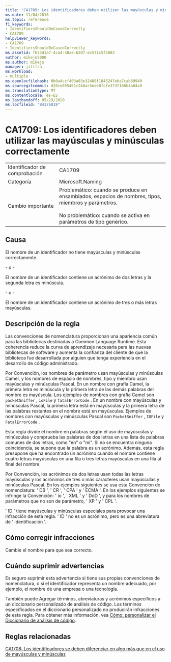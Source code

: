 ```yaml
---
title: 'CA1709: Los identificadores deben utilizar las mayúsculas y minúsculas correctamente'
ms.date: 11/04/2016
ms.topic: reference
f1_keywords:
- IdentifiersShouldBeCasedCorrectly
- CA1709
helpviewer_keywords:
- CA1709
- IdentifiersShouldBeCasedCorrectly
ms.assetid: f633d1a7-4ca4-40ae-b207-ec571c5fb083
author: mikejo5000
ms.author: mikejo
manager: jillfra
ms.workload:
- multiple
ms.openlocfilehash: 0b0a4ccf403a83e32488f1045247eba7cab89940
ms.sourcegitcommit: d20ce855461c240ac5eee0fcfe373f166b4a04a9
ms.translationtype: MT
ms.contentlocale: es-ES
ms.lasthandoff: 05/29/2020
ms.locfileid: "84176819"
---
```

# <a name="ca1709-identifiers-should-be-cased-correctly"></a>CA1709: Los identificadores deben utilizar las mayúsculas y minúsculas correctamente

|||
|-|-|
|Identificador de comprobación|CA1709|
|Categoría|Microsoft.Naming|
|Cambio importante|Problemático: cuando se produce en ensamblados, espacios de nombres, tipos, miembros y parámetros.<br /><br /> No problemático: cuando se activa en parámetros de tipo genérico.|

## <a name="cause"></a>Causa

El nombre de un identificador no tiene mayúsculas y minúsculas correctamente.

\- o -

El nombre de un identificador contiene un acrónimo de dos letras y la segunda letra es minúscula.

\- o -

El nombre de un identificador contiene un acrónimo de tres o más letras mayúsculas.

## <a name="rule-description"></a>Descripción de la regla

Las convenciones de nomenclatura proporcionan una apariencia común para las bibliotecas destinadas a Common Language Runtime. Esta coherencia reduce la curva de aprendizaje necesaria para las nuevas bibliotecas de software y aumenta la confianza del cliente de que la biblioteca fue desarrollada por alguien que tenga experiencia en el desarrollo de código administrado.

Por Convención, los nombres de parámetro usan mayúsculas y minúsculas Camel, y los nombres de espacio de nombres, tipo y miembro usan mayúsculas y minúsculas Pascal. En un nombre con grafía Camel, la primera letra es minúscula y la primera letra de las demás palabras del nombre es mayúscula. Los ejemplos de nombres con grafía Camel son `packetSniffer` , `ioFile` y `fatalErrorCode` . En un nombre con mayúsculas y minúsculas Pascal, la primera letra está en mayúsculas y la primera letra de las palabras restantes en el nombre está en mayúsculas. Ejemplos de nombres con mayúsculas y minúsculas Pascal son `PacketSniffer` , `IOFile` y `FatalErrorCode` .

Esta regla divide el nombre en palabras según el uso de mayúsculas y minúsculas y comprueba las palabras de dos letras en una lista de palabras comunes de dos letras, como "en" o "mi". Si no se encuentra ninguna coincidencia, se supone que la palabra es un acrónimo. Además, esta regla presupone que ha encontrado un acrónimo cuando el nombre contiene cuatro letras mayúsculas en una fila o tres letras mayúsculas en una fila al final del nombre.

Por Convención, los acrónimos de dos letras usan todas las letras mayúsculas y los acrónimos de tres o más caracteres usan mayúsculas y minúsculas Pascal. En los ejemplos siguientes se usa esta Convención de nomenclatura: ' DB ', ' CR ', ' CPA ' y ' ECMA '. En los ejemplos siguientes se infringe la Convención: ' io ', ' XML ' y ' DoD ', y para los nombres de parámetros que no son de parámetro, ' XP ' y ' CPL '.

' ID ' tiene mayúsculas y minúsculas especiales para provocar una infracción de esta regla. ' ID ' no es un acrónimo, pero es una abreviatura de ' identificación '.

## <a name="how-to-fix-violations"></a>Cómo corregir infracciones

Cambie el nombre para que sea correcto.

## <a name="when-to-suppress-warnings"></a>Cuándo suprimir advertencias

Es seguro suprimir esta advertencia si tiene sus propias convenciones de nomenclatura, o si el identificador representa un nombre adecuado, por ejemplo, el nombre de una empresa o una tecnología.

También puede Agregar términos, abreviaturas y acrónimos específicos a un diccionario personalizado de análisis de código. Los términos especificados en el diccionario personalizado no producirán infracciones de esta regla. Para obtener más información, vea [Cómo: personalizar el Diccionario de análisis de código](../code-quality/how-to-customize-the-code-analysis-dictionary.md).

## <a name="related-rules"></a>Reglas relacionadas

[CA1708: Los identificadores se deben diferenciar en algo más que en el uso de mayúsculas y minúsculas](../code-quality/ca1708.md)
